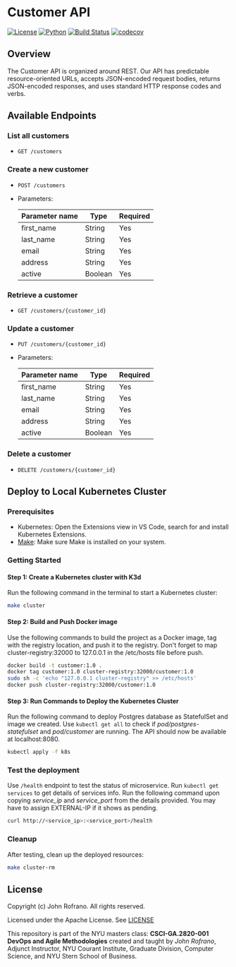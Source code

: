 # Customer API

[![License](https://img.shields.io/badge/License-Apache_2.0-blue.svg)](https://opensource.org/licenses/Apache-2.0)
[![Python](https://img.shields.io/badge/Language-Python-blue.svg)](https://python.org/)
[![Build Status](https://github.com/CSCI-GA-2820-FA23-003/customers/actions/workflows/tdd-tests.yml/badge.svg)](https://github.com/CSCI-GA-2820-FA23-003/customers/actions)
[![codecov](https://codecov.io/gh/CSCI-GA-2820-FA23-003/customers/graph/badge.svg?token=7IZGAQOHX2)](https://codecov.io/gh/CSCI-GA-2820-FA23-003/customers)

## Overview

The Customer API is organized around REST. Our API has predictable resource-oriented URLs, accepts JSON-encoded request bodies, returns JSON-encoded responses, and uses standard HTTP response codes and verbs.

## Available Endpoints

### List all customers

* `GET /customers`

### Create a new customer

* `POST /customers`
* Parameters:
  
  | Parameter name | Type | Required |
  | ----------- | ----------- | --------- |
  | first_name | String | Yes |
  | last_name | String | Yes |
  | email | String | Yes |
  | address | String | Yes |
  | active | Boolean | Yes |

### Retrieve a customer

* `GET /customers/{customer_id}`

### Update a customer

* `PUT /customers/{customer_id}`
* Parameters:
  
  | Parameter name | Type | Required |
  | ----------- | ----------- | --------- |
  | first_name | String | Yes |
  | last_name | String | Yes |
  | email | String | Yes |
  | address | String | Yes |
  | active | Boolean | Yes |

### Delete a customer

* `DELETE /customers/{customer_id}`

## Deploy to Local Kubernetes Cluster

### Prerequisites

* Kubernetes: Open the Extensions view in VS Code, search for and install Kubernetes Extensions.
* [Make](https://www.gnu.org/software/make/): Make sure Make is installed on your system.

### Getting Started

#### Step 1: Create a Kubernetes cluster with K3d

Run the following command in the terminal to start a Kubernetes cluster:

```bash
make cluster
```

#### Step 2: Build and Push Docker image

Use the following commands to build the project as a Docker image, tag with the registry location, and push it to the registry. Don't forget to map cluster-registry:32000 to 127.0.0.1 in the /etc/hosts file before push.

```bash
docker build -t customer:1.0 .
docker tag customer:1.0 cluster-registry:32000/customer:1.0
sudo sh -c 'echo "127.0.0.1 cluster-registry" >> /etc/hosts'
docker push cluster-registry:32000/customer:1.0
```

#### Step 3: Run Commands to Deploy the Kubernetes Cluster

Run the following command to deploy Postgres database as StatefulSet and image we created. Use `kubectl get all` to check if *pod/postgres-statefulset* and *pod/customer* are running. The API should now be available at localhost:8080.

```bash
kubectl apply -f k8s
```

### Test the deployment

Use `/health` endpoint to test the status of microservice. Run `kubectl get services` to get details of services info. Run the following command upon copying *service_ip* and *service_port* from the details provided. You may have to assign EXTERNAL-IP if it shows as pending.

```bash
curl http://<service_ip>:<service_port>/health
```

### Cleanup

After testing, clean up the deployed resources:

```bash
make cluster-rm
```

## License

Copyright (c) John Rofrano. All rights reserved.

Licensed under the Apache License. See [LICENSE](LICENSE)

This repository is part of the NYU masters class: **CSCI-GA.2820-001 DevOps and Agile Methodologies** created and taught by *John Rofrano*, Adjunct Instructor, NYU Courant Institute, Graduate Division, Computer Science, and NYU Stern School of Business.
